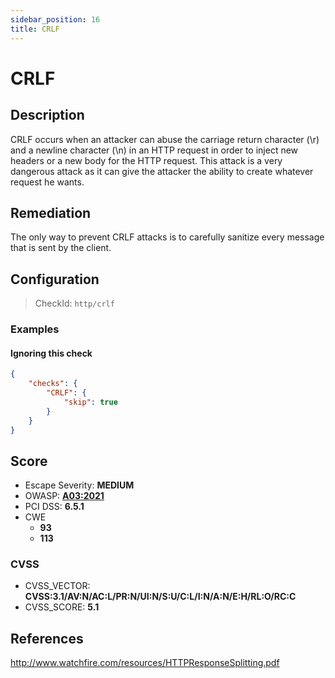 ```yaml
---
sidebar_position: 16
title: CRLF
---
```


# CRLF

## Description

CRLF occurs when an attacker can abuse the carriage return character (\r) and a newline character (\n) in an HTTP request in order to inject new headers or a new body for the HTTP request. This attack is a very dangerous attack as it can give the attacker the ability to create whatever request he wants.

## Remediation

The only way to prevent CRLF attacks is to carefully sanitize every message that is sent by the client.


## Configuration

> CheckId: `http/crlf`


### Examples


#### Ignoring this check

```json
{
    "checks": {
        "CRLF": {
            "skip": true
        }
    }
}
```




## Score

- Escape Severity: **<span className="medium-severity">MEDIUM</span>**
- OWASP: **[A03:2021](https://owasp.org/Top10/A03_2021-Injection/)**
- PCI DSS: **6.5.1**
- CWE
  - **93**
  - **113**




### CVSS

- CVSS_VECTOR: **CVSS:3.1/AV:N/AC:L/PR:N/UI:N/S:U/C:L/I:N/A:N/E:H/RL:O/RC:C**
- CVSS_SCORE: **5.1**

## References

http://www.watchfire.com/resources/HTTPResponseSplitting.pdf
